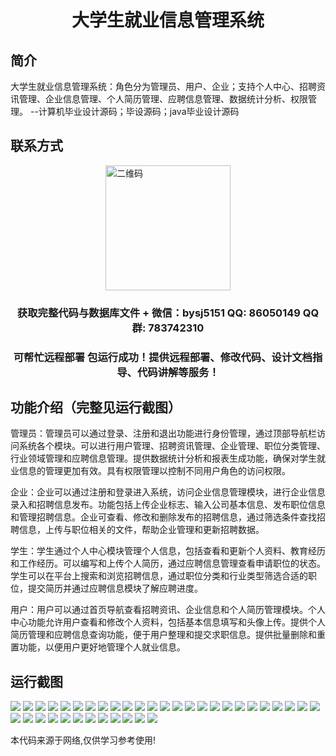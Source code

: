 <p><h1 align="center">大学生就业信息管理系统</h1></p>

## 简介
大学生就业信息管理系统：角色分为管理员、用户、企业；支持个人中心、招聘资讯管理、企业信息管理、个人简历管理、应聘信息管理、数据统计分析、权限管理。    --计算机毕业设计源码；毕设源码；java毕业设计源码


## 联系方式
<img src="https://bs-1329754181.cos.ap-shanghai.myqcloud.com/wx.jpg" alt="二维码" style="display: block; margin: 0 auto;" width="200px">
<p><h3 align="center">获取完整代码与数据库文件 + 微信：bysj5151 QQ: 86050149 QQ群: 783742310</h3></p>
<p><h3 align="center">可帮忙远程部署 包运行成功！提供远程部署、修改代码、设计文档指导、代码讲解等服务！</h3></p>

## 功能介绍（完整见运行截图）
管理员：管理员可以通过登录、注册和退出功能进行身份管理，通过顶部导航栏访问系统各个模块。可以进行用户管理、招聘资讯管理、企业管理、职位分类管理、行业领域管理和应聘信息管理。提供数据统计分析和报表生成功能，确保对学生就业信息的管理更加有效。具有权限管理以控制不同用户角色的访问权限。

企业：企业可以通过注册和登录进入系统，访问企业信息管理模块，进行企业信息录入和招聘信息发布。功能包括上传企业标志、输入公司基本信息、发布职位信息和管理招聘信息。企业可查看、修改和删除发布的招聘信息，通过筛选条件查找招聘信息，上传与职位相关的文件，帮助企业管理和更新招聘数据。

学生：学生通过个人中心模块管理个人信息，包括查看和更新个人资料、教育经历和工作经历。可以编写和上传个人简历，通过应聘信息管理查看申请职位的状态。学生可以在平台上搜索和浏览招聘信息，通过职位分类和行业类型筛选合适的职位，提交简历并通过应聘信息模块了解应聘进度。

用户：用户可以通过首页导航查看招聘资讯、企业信息和个人简历管理模块。个人中心功能允许用户查看和修改个人资料，包括基本信息填写和头像上传。提供个人简历管理和应聘信息查询功能，便于用户整理和提交求职信息。提供批量删除和重置功能，以便用户更好地管理个人就业信息。


## 运行截图
![](https://bs-1329754181.cos.ap-shanghai.myqcloud.com/ssm/UniversityEmploymentInformationManagementSystem/img/001.jpg)
![](https://bs-1329754181.cos.ap-shanghai.myqcloud.com/ssm/UniversityEmploymentInformationManagementSystem/img/002.jpg)
![](https://bs-1329754181.cos.ap-shanghai.myqcloud.com/ssm/UniversityEmploymentInformationManagementSystem/img/003.jpg)
![](https://bs-1329754181.cos.ap-shanghai.myqcloud.com/ssm/UniversityEmploymentInformationManagementSystem/img/004.jpg)
![](https://bs-1329754181.cos.ap-shanghai.myqcloud.com/ssm/UniversityEmploymentInformationManagementSystem/img/005.jpg)
![](https://bs-1329754181.cos.ap-shanghai.myqcloud.com/ssm/UniversityEmploymentInformationManagementSystem/img/006.jpg)
![](https://bs-1329754181.cos.ap-shanghai.myqcloud.com/ssm/UniversityEmploymentInformationManagementSystem/img/007.jpg)
![](https://bs-1329754181.cos.ap-shanghai.myqcloud.com/ssm/UniversityEmploymentInformationManagementSystem/img/008.jpg)
![](https://bs-1329754181.cos.ap-shanghai.myqcloud.com/ssm/UniversityEmploymentInformationManagementSystem/img/009.jpg)
![](https://bs-1329754181.cos.ap-shanghai.myqcloud.com/ssm/UniversityEmploymentInformationManagementSystem/img/010.jpg)
![](https://bs-1329754181.cos.ap-shanghai.myqcloud.com/ssm/UniversityEmploymentInformationManagementSystem/img/011.jpg)
![](https://bs-1329754181.cos.ap-shanghai.myqcloud.com/ssm/UniversityEmploymentInformationManagementSystem/img/012.jpg)
![](https://bs-1329754181.cos.ap-shanghai.myqcloud.com/ssm/UniversityEmploymentInformationManagementSystem/img/013.jpg)
![](https://bs-1329754181.cos.ap-shanghai.myqcloud.com/ssm/UniversityEmploymentInformationManagementSystem/img/014.jpg)
![](https://bs-1329754181.cos.ap-shanghai.myqcloud.com/ssm/UniversityEmploymentInformationManagementSystem/img/015.jpg)
![](https://bs-1329754181.cos.ap-shanghai.myqcloud.com/ssm/UniversityEmploymentInformationManagementSystem/img/016.jpg)
![](https://bs-1329754181.cos.ap-shanghai.myqcloud.com/ssm/UniversityEmploymentInformationManagementSystem/img/017.jpg)
![](https://bs-1329754181.cos.ap-shanghai.myqcloud.com/ssm/UniversityEmploymentInformationManagementSystem/img/018.jpg)
![](https://bs-1329754181.cos.ap-shanghai.myqcloud.com/ssm/UniversityEmploymentInformationManagementSystem/img/019.jpg)
![](https://bs-1329754181.cos.ap-shanghai.myqcloud.com/ssm/UniversityEmploymentInformationManagementSystem/img/020.jpg)
![](https://bs-1329754181.cos.ap-shanghai.myqcloud.com/ssm/UniversityEmploymentInformationManagementSystem/img/021.jpg)
![](https://bs-1329754181.cos.ap-shanghai.myqcloud.com/ssm/UniversityEmploymentInformationManagementSystem/img/022.jpg)
![](https://bs-1329754181.cos.ap-shanghai.myqcloud.com/ssm/UniversityEmploymentInformationManagementSystem/img/023.jpg)
![](https://bs-1329754181.cos.ap-shanghai.myqcloud.com/ssm/UniversityEmploymentInformationManagementSystem/img/024.jpg)
![](https://bs-1329754181.cos.ap-shanghai.myqcloud.com/ssm/UniversityEmploymentInformationManagementSystem/img/025.jpg)
![](https://bs-1329754181.cos.ap-shanghai.myqcloud.com/ssm/UniversityEmploymentInformationManagementSystem/img/026.jpg)
![](https://bs-1329754181.cos.ap-shanghai.myqcloud.com/ssm/UniversityEmploymentInformationManagementSystem/img/027.jpg)
![](https://bs-1329754181.cos.ap-shanghai.myqcloud.com/ssm/UniversityEmploymentInformationManagementSystem/img/028.jpg)
![](https://bs-1329754181.cos.ap-shanghai.myqcloud.com/ssm/UniversityEmploymentInformationManagementSystem/img/029.jpg)
![](https://bs-1329754181.cos.ap-shanghai.myqcloud.com/ssm/UniversityEmploymentInformationManagementSystem/img/030.jpg)
![](https://bs-1329754181.cos.ap-shanghai.myqcloud.com/ssm/UniversityEmploymentInformationManagementSystem/img/031.jpg)
![](https://bs-1329754181.cos.ap-shanghai.myqcloud.com/ssm/UniversityEmploymentInformationManagementSystem/img/032.jpg)
![](https://bs-1329754181.cos.ap-shanghai.myqcloud.com/ssm/UniversityEmploymentInformationManagementSystem/img/033.jpg)
![](https://bs-1329754181.cos.ap-shanghai.myqcloud.com/ssm/UniversityEmploymentInformationManagementSystem/img/034.jpg)
![](https://bs-1329754181.cos.ap-shanghai.myqcloud.com/ssm/UniversityEmploymentInformationManagementSystem/img/035.jpg)
![](https://bs-1329754181.cos.ap-shanghai.myqcloud.com/ssm/UniversityEmploymentInformationManagementSystem/img/036.jpg)
![](https://bs-1329754181.cos.ap-shanghai.myqcloud.com/ssm/UniversityEmploymentInformationManagementSystem/img/037.jpg)

<p>本代码来源于网络,仅供学习参考使用!</p>
